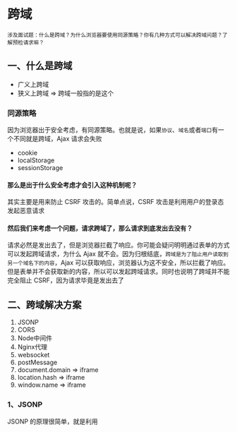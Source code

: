 # 跨域

```
涉及面试题：什么是跨域？为什么浏览器要使用同源策略？你有几种方式可以解决跨域问题？了解预检请求嘛？
```

## 一、什么是跨域

* 广义上跨域
* 狭义上跨域 => 跨域一般指的是这个

### 同源策略

因为浏览器出于安全考虑，有同源策略。也就是说，如果`协议`、`域名`或者`端口`有一个不同就是跨域，Ajax 请求会失败

* cookie
* localStorage
* sessionStorage

#### 那么是出于什么安全考虑才会引入这种机制呢？

其实主要是用来防止 CSRF 攻击的。简单点说，CSRF 攻击是利用用户的登录态发起恶意请求

#### 然后我们来考虑一个问题，请求跨域了，那么请求到底发出去没有？

请求必然是发出去了，但是浏览器拦截了响应。你可能会疑问明明通过表单的方式可以发起跨域请求，为什么 Ajax 就不会。因为归根结底，`跨域是为了阻止用户读取到另一个域名下的内容`，Ajax 可以获取响应，浏览器认为这不安全，所以拦截了响应。但是表单并不会获取新的内容，所以可以发起跨域请求。同时也说明了跨域并不能完全阻止 CSRF，因为请求毕竟是发出去了

## 二、跨域解决方案

1. JSONP
2. CORS
3. Node中间件
4. Nginx代理
5. websocket
6. postMessage
7. document.domain => iframe
8. location.hash => iframe
9. window.name => iframe

### 1、JSONP

JSONP 的原理很简单，就是利用 <script> 标签没有跨域限制的漏洞。通过 <script> 标签指向一个需要访问的地址并提供一个回调函数来接收数据当需要通讯时
  
* 只限于get
* 默认不能使用cookie

自己封装的JSONP

```
function jsonp(url, jsonpCallback, success) {
  let script = document.createElement('script')
  script.src = url
  script.async = true
  script.type = 'text/javascript'
  window[jsonpCallback] = function(data) {
    success && success(data)
  }
  document.body.appendChild(script)
}
jsonp('http://xxx', 'callback', function(value) {
  console.log(value)
})
```

### CORS

* Access-Control-Allow-Origin
* Access-Control-Allow-Methods
* Access-Control-Allow-Headers
* Access-Control-Allow-Credentials
* 简单请求和复杂请求 => option，通过该请求来知道服务端是否允许跨域请求

### postMessage

这种方式通常用于获取嵌入页面中的第三方页面数据。一个页面发送消息，另一个页面判断来源并接收消息

### document.domain
